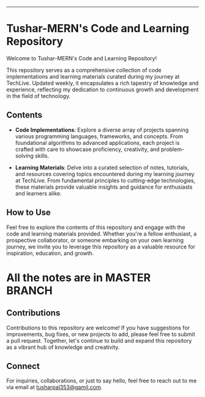 

---

# Tushar-MERN's Code and Learning Repository

Welcome to Tushar-MERN's Code and Learning Repository!

This repository serves as a comprehensive collection of code implementations and learning materials curated during my journey at TechLive. Updated weekly, it encapsulates a rich tapestry of knowledge and experience, reflecting my dedication to continuous growth and development in the field of technology.

## Contents

- **Code Implementations**: Explore a diverse array of projects spanning various programming languages, frameworks, and concepts. From foundational algorithms to advanced applications, each project is crafted with care to showcase proficiency, creativity, and problem-solving skills.

- **Learning Materials**: Delve into a curated selection of notes, tutorials, and resources covering topics encountered during my learning journey at TechLive. From fundamental principles to cutting-edge technologies, these materials provide valuable insights and guidance for enthusiasts and learners alike.



## How to Use

Feel free to explore the contents of this repository and engage with the code and learning materials provided. Whether you're a fellow enthusiast, a prospective collaborator, or someone embarking on your own learning journey, we invite you to leverage this repository as a valuable resource for inspiration, education, and growth.

# All the notes are in MASTER BRANCH

## Contributions

Contributions to this repository are welcome! If you have suggestions for improvements, bug fixes, or new projects to add, please feel free to submit a pull request. Together, let's continue to build and expand this repository as a vibrant hub of knowledge and creativity.

## Connect

For inquiries, collaborations, or just to say hello, feel free to reach out to me via email at tusharpal353@gamil.com.

